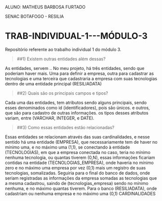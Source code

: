 ALUNO: MATHEUS BARBOSA FURTADO

SENAC BOTAFOGO - RESILIA

# TRAB-INDIVIDUAL-1---MÓDULO-3
Repositório referente ao trabalho individual 1 do módulo 3.

>##1) Existem outras entidades além dessas?

As entidades, servem .. No meu projeto, há três entidades, sendo que poderiam haver mais.
Uma para definir a empresa, outra para cadastrar as tecnologias e uma terceira que cadastraria a empresa
com suas tecnologias dentro de uma entidade principal (RESILIADATA)

>##2) Quais são os principais campos e tipos?

Cada uma das entidades, tem atributos sendo alguns principais, sendo esses denominados como id (identificadores), pois são únicos. e outros, que são para cadastro de outras informações.
os tipos desses atributos variam, entre (VARCHAR, INTEGER, e DATE).

>##3) Como essas entidades estão relacionadas?

Essas entidades se relacionam através das suas cardinalidades, e nesse sentido há uma entidade (EMPRESA), que necessariamente
tem de haver no mínimo uma, e no máximo uma (1,1), se conectando à entidade (TECNOLOGIAS), em que a empresa conectada no caso, teria no mínimo nenhuma tecnologia, ou quantas tiverem (0,N), essas informações ficariam contidas na entidade (TECNOLOGIAS_EMPRESA), onde haveria no mínimo zero e no máximo uma empresa por vez (0,1) mais um registro de suas tecnologias, somalizadas. Seguiria para o final do banco de dados, onde seriam registradas as informações da empresa somadas as tecnologias que a mesma cadastrou, saindo de (tecnologias_empresa) sendo no mínimo nenhuma, e no máximo quantas tiverem. Para o banco (RESILIADATA), onde cadastriam ou nenhuma empresa e no máximo uma (0,1)
CARDINALIDADES
